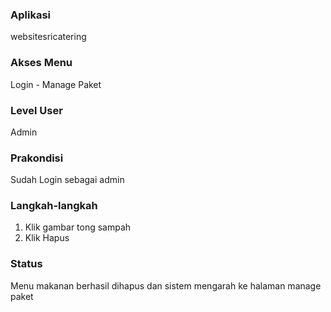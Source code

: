 ### Aplikasi

websitesricatering

### Akses Menu

Login - Manage Paket

### Level User

Admin

### Prakondisi

Sudah Login sebagai admin

### Langkah-langkah

1. Klik gambar tong sampah
2. Klik Hapus

### Status

Menu makanan berhasil dihapus dan sistem mengarah ke halaman manage paket